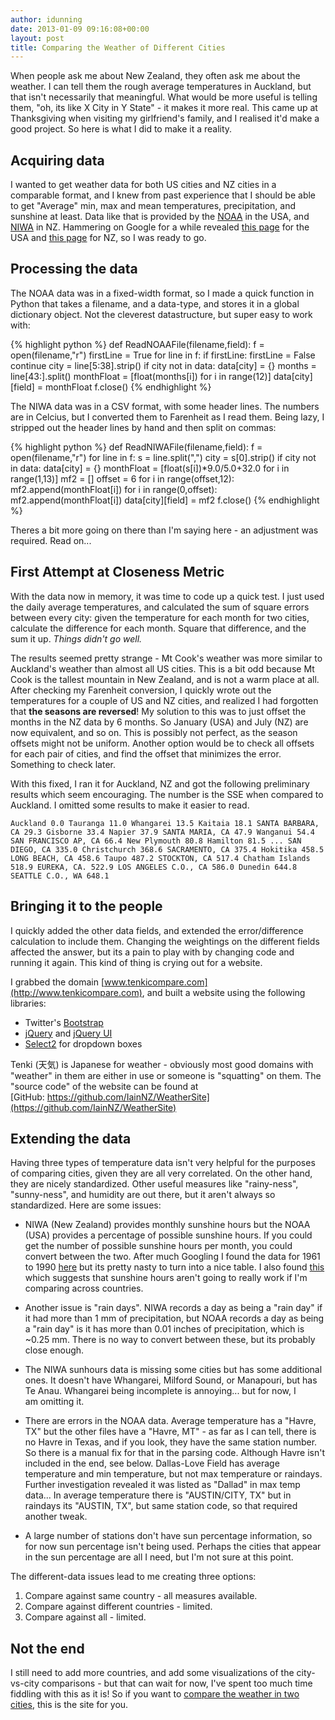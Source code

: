 ```yaml
---
author: idunning
date: 2013-01-09 09:16:08+00:00
layout: post
title: Comparing the Weather of Different Cities
---
```


When people ask me about New Zealand, they often ask me about the weather. I can tell them the rough average temperatures in Auckland, but that isn't necessarily that meaningful. What would be more useful is telling them, "oh, its like X City in Y State" - it makes it more real. This came up at Thanksgiving when visiting my girlfriend's family, and I realised it'd make a good project. So here is what I did to make it a reality.

## Acquiring data

I wanted to get weather data for both US cities and NZ cities in a comparable format, and I knew from past experience that I should be able to get "Average" min, max and mean temperatures, precipitation, and sunshine at least. Data like that is provided by the [NOAA](http://www.noaa.gov/) in the USA, and [NIWA](http://www.niwa.co.nz/) in NZ. Hammering on Google for a while revealed [this page](http://ols.nndc.noaa.gov/plolstore/plsql/olstore.prodspecific?prodnum=C00095-PUB-A0001) for the USA and [this page](http://www.niwa.co.nz/education-and-training/schools/resources/climate) for NZ, so I was ready to go.

## Processing the data

The NOAA data was in a fixed-width format, so I made a quick function in Python that takes a filename, and a data-type, and stores it in a global dictionary object. Not the cleverest datastructure, but super easy to work with:

{% highlight python %}
def ReadNOAAFile(filename,field):
  f = open(filename,"r")
  firstLine = True
  for line in f:
    if firstLine:
      firstLine = False
      continue
    city = line[5:38].strip()
    if city not in data: data[city] = {}
      months = line[43:].split()
      monthFloat = [float(months[i]) for i in range(12)]
      data[city][field] = monthFloat
  f.close()
{% endhighlight %}

The NIWA data was in a CSV format, with some header lines. The numbers are in Celcius, but I converted them to Farenheit as I read them. Being lazy, I stripped out the header lines by hand and then split on commas:

{% highlight python %}
def ReadNIWAFile(filename,field):
  f = open(filename,"r")
  for line in f:
    s = line.split(",")
    city = s[0].strip()
    if city not in data: data[city] = {}
    monthFloat = [float(s[i])*9.0/5.0+32.0 for i in range(1,13)]
    mf2 = []
    offset = 6
    for i in range(offset,12): mf2.append(monthFloat[i])
    for i in range(0,offset): mf2.append(monthFloat[i])
    data[city][field] = mf2
  f.close()
{% endhighlight %}

Theres a bit more going on there than I'm saying here - an adjustment was required. Read on...

## First Attempt at Closeness Metric

With the data now in memory, it was time to code up a quick test. I just used the daily average temperatures, and calculated the sum of square errors between every city: given the temperature for each month for two cities, calculate the difference for each month. Square that difference, and the sum it up. _Things didn't go well._

The results seemed pretty strange - Mt Cook's weather was more similar to Auckland's weather than almost all US cities. This is a bit odd because Mt Cook is the tallest mountain in New Zealand, and is not a warm place at all. After checking my Farenheit conversion, I quickly wrote out the temperatures for a couple of US and NZ cities, and realized I had forgotten that **the seasons are reversed**! My solution to this was to just offset the months in the NZ data by 6 months. So January (USA) and July (NZ) are now equivalent, and so on. This is possibly not perfect, as the season offsets might not be uniform. Another option would be to check all offsets for each pair of cities, and find the offset that minimizes the error. Something to check later.

With this fixed, I ran it for Auckland, NZ and got the following preliminary results which seem encouraging. The number is the SSE when compared to Auckland. I omitted some results to make it easier to read.
	
``Auckland 0.0
Tauranga 11.0
Whangarei 13.5
Kaitaia 18.1
SANTA BARBARA, CA 29.3
Gisborne 33.4
Napier 37.9
SANTA MARIA, CA 47.9
Wanganui 54.4
SAN FRANCISCO AP, CA 66.4
New Plymouth 80.8
Hamilton 81.5
...
SAN DIEGO, CA 335.0
Christchurch 368.6
SACRAMENTO, CA 375.4
Hokitika 458.5
LONG BEACH, CA 458.6
Taupo 487.2
STOCKTON, CA 517.4
Chatham Islands 518.9
EUREKA, CA. 522.9
LOS ANGELES C.O., CA 586.0
Dunedin 644.8
SEATTLE C.O., WA 648.1
``

## Bringing it to the people

I quickly added the other data fields, and extended the error/difference calculation to include them. Changing the weightings on the different fields affected the answer, but its a pain to play with by changing code and running it again. This kind of thing is crying out for a website.

I grabbed the domain [www.tenkicompare.com](http://www.tenkicompare.com), and built a website using the following libraries:

  * Twitter's [Bootstrap](http://twitter.github.com/bootstrap/)
  * [jQuery](http://jquery.com/) and [jQuery UI](http://jqueryui.com/)
  * [Select2](http://ivaynberg.github.com/select2/) for dropdown boxes

Tenki (天気) is Japanese for weather - obviously most good domains with "weather" in them are either in use or someone is "squatting" on them. The "source code" of the website can be found at [GitHub: https://github.com/IainNZ/WeatherSite](https://github.com/IainNZ/WeatherSite)

## Extending the data

Having three types of temperature data isn't very helpful for the purposes of comparing cities, given they are all very correlated. On the other hand, they are nicely standardized. Other useful measures like "rainy-ness", "sunny-ness", and humidity are out there, but it aren't always so standardized. Here are some issues:
	
  * NIWA (New Zealand) provides monthly sunshine hours but the NOAA (USA) provides a percentage of possible sunshine hours. If you could get the number of possible sunshine hours per month, you could convert between the two. After much Googling I found the data for 1961 to 1990 [here](http://www.ncdc.noaa.gov/oa/wdc/index.php?name=climateoftheworld) but its pretty nasty to turn into a nice table. I also found [this](http://www.city-data.com/forum/weather/1583137-calculating-sunshine-hour-totals.html) which suggests that sunshine hours aren't going to really work if I'm comparing across countries.

  * Another issue is "rain days". NIWA records a day as being a "rain day" if it had more than 1 mm of precipitation, but NOAA records a day as being a "rain day" is it has more than 0.01 inches of precipitation, which is ~0.25 mm. There is no way to convert between these, but its probably close enough.

  * The NIWA sunhours data is missing some cities but has some additional ones. It doesn't have Whangarei, Milford Sound, or Manapouri, but has Te Anau. Whangarei being incomplete is annoying... but for now, I am omitting it.

  * There are errors in the NOAA data. Average temperature has a "Havre, TX" but the other files have a "Havre, MT" - as far as I can tell, there is no Havre in Texas, and if you look, they have the same station number. So there is a manual fix for that in the parsing code. Although Havre isn't included in the end, see below. Dallas-Love Field has average temperature and min temperature, but not max temperature or raindays. Further investigation revealed it was listed as "Dallad" in max temp data... In average temperature there is "AUSTIN/CITY, TX" but in raindays its "AUSTIN, TX", but same station code, so that required another tweak.

  * A large number of stations don't have sun percentage information, so for now sun percentage isn't being used. Perhaps the cities that appear in the sun percentage are all I need, but I'm not sure at this point.

The different-data issues lead to me creating three options:
	
  1. Compare against same country - all measures available.
  2. Compare against different countries - limited.
  3. Compare against all - limited.

## Not the end

I still need to add more countries, and add some visualizations of the city-vs-city comparisons - but that can wait for now, I've spent too much time fiddling with this as it is! So if you want to [compare the weather in two cities](http://www.tenkicompare.com), this is the site for you.
